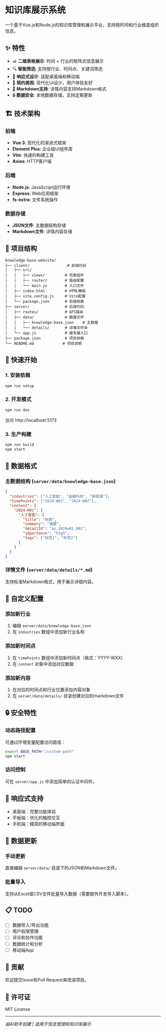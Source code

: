 # 知识库展示系统

一个基于Vue.js和Node.js的知识库管理和展示平台，支持按时间和行业维度组织信息。

## ✨ 特性

- 📊 **二维表格展示**: 时间 × 行业的矩阵式信息展示
- 🔍 **智能筛选**: 支持按行业、时间点、关键词筛选
- 📱 **响应式设计**: 适配桌面端和移动端
- 🎨 **简约美观**: 现代化UI设计，用户体验友好
- 📝 **Markdown支持**: 详情内容支持Markdown格式
- 🔒 **数据安全**: 本地数据存储，支持定期更新

## 🏗️ 技术架构

### 前端
- **Vue 3**: 现代化的渐进式框架
- **Element Plus**: 企业级UI组件库
- **Vite**: 快速的构建工具
- **Axios**: HTTP客户端

### 后端
- **Node.js**: JavaScript运行环境
- **Express**: Web应用框架
- **fs-extra**: 文件系统操作

### 数据存储
- **JSON文件**: 主数据结构存储
- **Markdown文件**: 详情内容存储

## 📁 项目结构

```
knowledge-base-website/
├── client/                 # 前端代码
│   ├── src/
│   │   ├── views/         # 页面组件
│   │   ├── router/        # 路由配置
│   │   └── main.js        # 入口文件
│   ├── index.html         # HTML模板
│   ├── vite.config.js     # Vite配置
│   └── package.json       # 前端依赖
├── server/                # 后端代码
│   ├── routes/            # API路由
│   ├── data/              # 数据文件
│   │   ├── knowledge-base.json    # 主数据
│   │   └── details/       # 详情文件夹
│   └── app.js             # 服务器入口
├── package.json           # 项目依赖
└── README.md             # 项目说明
```

## 🚀 快速开始

### 1. 安装依赖
```bash
npm run setup
```

### 2. 开发模式
```bash
npm run dev
```
访问 http://localhost:5173

### 3. 生产构建
```bash
npm run build
npm start
```

## 📝 数据格式

### 主数据结构 (`server/data/knowledge-base.json`)
```json
{
  "industries": ["人工智能", "金融科技", "新能源"],
  "timePoints": ["2024-W01", "2024-W02"],
  "content": {
    "2024-W01": {
      "人工智能": {
        "title": "标题",
        "summary": "摘要",
        "detailId": "ai_2024w01_001",
        "importance": "high",
        "tags": ["标签1", "标签2"]
      }
    }
  }
}
```

### 详情文件 (`server/data/details/*.md`)
支持标准Markdown格式，用于展示详细内容。

## 🔧 自定义配置

### 添加新行业
1. 编辑 `server/data/knowledge-base.json`
2. 在 `industries` 数组中添加新行业名称

### 添加新时间点
1. 在 `timePoints` 数组中添加新时间点（格式：YYYY-WXX）
2. 在 `content` 对象中添加对应数据

### 添加新内容
1. 在对应的时间点和行业位置添加内容对象
2. 在 `server/data/details/` 目录创建对应的markdown文件

## 🔒 安全特性

### 动态路径配置
可通过环境变量配置访问路径：
```bash
export BASE_PATH="/custom-path"
npm start
```

### 访问控制
可在 `server/app.js` 中添加简单的认证中间件。

## 📱 响应式支持

- 桌面端：完整功能体验
- 平板端：优化的触控交互
- 手机端：精简的移动端界面

## 🔄 数据更新

### 手动更新
直接编辑 `server/data/` 目录下的JSON和Markdown文件。

### 批量导入
支持从Excel或CSV文件批量导入数据（需要额外开发导入脚本）。

## 📋 TODO

- [ ] 数据导入/导出功能
- [ ] 用户权限管理
- [ ] 评论和协作功能
- [ ] 数据统计和分析
- [ ] 移动端App

## 🤝 贡献

欢迎提交Issue和Pull Request来改进项目。

## 📄 许可证

MIT License

---

*由AI助手创建 | 适用于信息管理和知识库展示* 